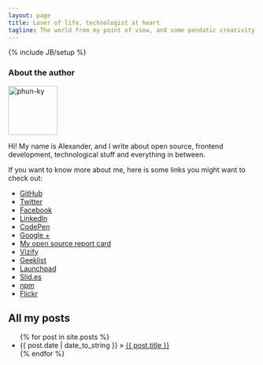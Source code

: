 ```yaml
---
layout: page
title: Lover of life, technologist at heart
tagline: The world from my point of view, and some pendatic creativity
---
```

{% include JB/setup %}

<div class="about_the_authorc clearfix">
  <h3>About the author</h3>
  <img width="100" height="100" src="https://secure.gravatar.com/avatar/e4885fa3c6db55194cb2eb9e81dac456?s=220" class="avatar" alt="phun-ky">
  <p>
    Hi! My name is Alexander, and I write about open source, frontend development, technological stuff and everything in between.
  </p>
  <p>
    If you want to know more about me, here is some links you might want to check out:
    <ul>
      <li><a href="https://github.com/phun-ky">GitHub</a></li>
      <li><a href="https://twitter.com/phun_ky">Twitter</a></li>
      <li><a href="https://nb-no.facebook.com/phunky.net">Facebook</a></li>
      <li><a href="http://no.linkedin.com/in/alexanderroyne">LinkedIn</a></li>
      <li><a href="http://codepen.io/phun-ky/">CodePen</a></li>
      <li><a href="https://plus.google.com/109212745239771225705/posts">Google +</a></li>
      <li><a href="http://osrc.dfm.io/phun-ky">My open source report card</a></li>
      <li><a href="https://www.vizify.com/alexander-vassbotn-ryne-helgesen/">Vizify</a></li>
      <li><a href="https://geekli.st/ph001">Geeklist</a></li>
      <li><a href="https://launchpad.net/~alexander-phun-ky">Launchpad</a></li>
      <li><a href="http://slid.es/phun_ky/">Slid.es</a></li>
      <li><a href="https://www.npmjs.org/~phun-ky">npm</a></li>
      <li><a href="http://www.flickr.com/photos/phun-ky/">Flickr</a></li>
    </ul>
  </p>
</div>
    
## All my posts

<ul class="posts">
  {% for post in site.posts %}
    <li><span>{{ post.date | date_to_string }}</span> &raquo; <a href="{{ BASE_PATH }}{{ post.url }}">{{ post.title }}</a></li>
  {% endfor %}
</ul>

